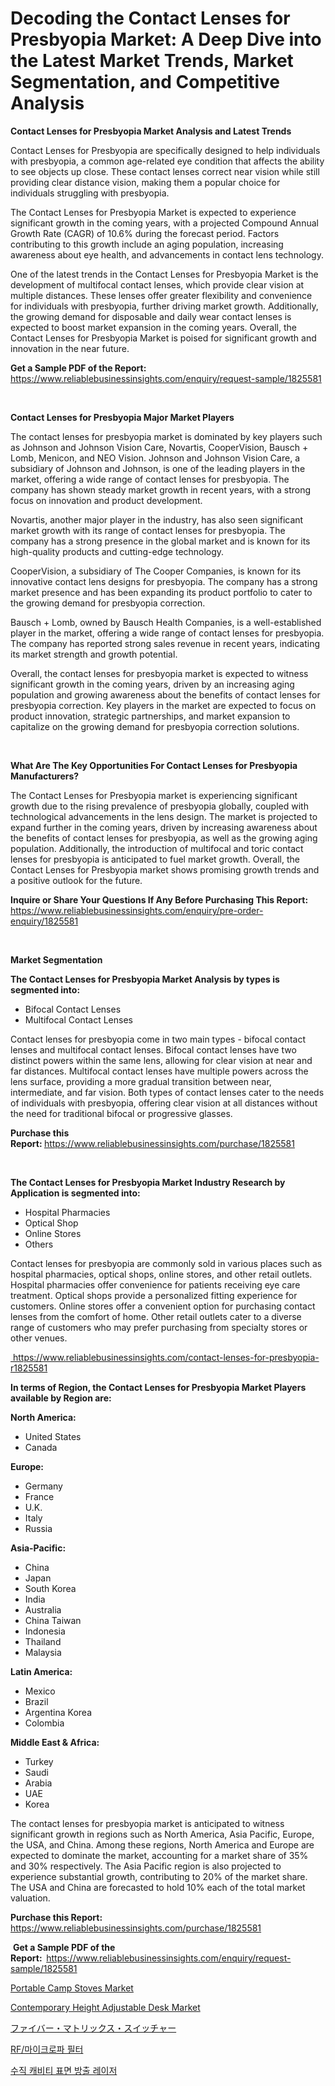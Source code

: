 <p><h1>Decoding the Contact Lenses for Presbyopia Market: A Deep Dive into the Latest Market Trends, Market Segmentation, and Competitive Analysis</h1></p><p><strong>Contact Lenses for Presbyopia Market Analysis and Latest Trends</strong></p>
<p><p>Contact Lenses for Presbyopia are specifically designed to help individuals with presbyopia, a common age-related eye condition that affects the ability to see objects up close. These contact lenses correct near vision while still providing clear distance vision, making them a popular choice for individuals struggling with presbyopia.</p><p>The Contact Lenses for Presbyopia Market is expected to experience significant growth in the coming years, with a projected Compound Annual Growth Rate (CAGR) of 10.6% during the forecast period. Factors contributing to this growth include an aging population, increasing awareness about eye health, and advancements in contact lens technology. </p><p>One of the latest trends in the Contact Lenses for Presbyopia Market is the development of multifocal contact lenses, which provide clear vision at multiple distances. These lenses offer greater flexibility and convenience for individuals with presbyopia, further driving market growth. Additionally, the growing demand for disposable and daily wear contact lenses is expected to boost market expansion in the coming years. Overall, the Contact Lenses for Presbyopia Market is poised for significant growth and innovation in the near future.</p></p>
<p><strong>Get a Sample PDF of the Report:&nbsp;</strong> <a href="https://www.reliablebusinessinsights.com/enquiry/request-sample/1825581">https://www.reliablebusinessinsights.com/enquiry/request-sample/1825581</a></p>
<p>&nbsp;</p>
<p><strong>Contact Lenses for Presbyopia Major Market Players</strong></p>
<p><p>The contact lenses for presbyopia market is dominated by key players such as Johnson and Johnson Vision Care, Novartis, CooperVision, Bausch + Lomb, Menicon, and NEO Vision. Johnson and Johnson Vision Care, a subsidiary of Johnson and Johnson, is one of the leading players in the market, offering a wide range of contact lenses for presbyopia. The company has shown steady market growth in recent years, with a strong focus on innovation and product development.</p><p>Novartis, another major player in the industry, has also seen significant market growth with its range of contact lenses for presbyopia. The company has a strong presence in the global market and is known for its high-quality products and cutting-edge technology.</p><p>CooperVision, a subsidiary of The Cooper Companies, is known for its innovative contact lens designs for presbyopia. The company has a strong market presence and has been expanding its product portfolio to cater to the growing demand for presbyopia correction.</p><p>Bausch + Lomb, owned by Bausch Health Companies, is a well-established player in the market, offering a wide range of contact lenses for presbyopia. The company has reported strong sales revenue in recent years, indicating its market strength and growth potential.</p><p>Overall, the contact lenses for presbyopia market is expected to witness significant growth in the coming years, driven by an increasing aging population and growing awareness about the benefits of contact lenses for presbyopia correction. Key players in the market are expected to focus on product innovation, strategic partnerships, and market expansion to capitalize on the growing demand for presbyopia correction solutions.</p></p>
<p>&nbsp;</p>
<p><strong>What Are The Key Opportunities For Contact Lenses for Presbyopia Manufacturers?</strong></p>
<p><p>The Contact Lenses for Presbyopia market is experiencing significant growth due to the rising prevalence of presbyopia globally, coupled with technological advancements in the lens design. The market is projected to expand further in the coming years, driven by increasing awareness about the benefits of contact lenses for presbyopia, as well as the growing aging population. Additionally, the introduction of multifocal and toric contact lenses for presbyopia is anticipated to fuel market growth. Overall, the Contact Lenses for Presbyopia market shows promising growth trends and a positive outlook for the future.</p></p>
<p><strong>Inquire or Share Your Questions If Any Before Purchasing This Report:</strong> <a href="https://www.reliablebusinessinsights.com/enquiry/pre-order-enquiry/1825581">https://www.reliablebusinessinsights.com/enquiry/pre-order-enquiry/1825581</a></p>
<p>&nbsp;</p>
<p><strong>Market Segmentation</strong></p>
<p><strong>The Contact Lenses for Presbyopia Market Analysis by types is segmented into:</strong></p>
<p><ul><li>Bifocal Contact Lenses</li><li>Multifocal Contact Lenses</li></ul></p>
<p><p>Contact lenses for presbyopia come in two main types - bifocal contact lenses and multifocal contact lenses. Bifocal contact lenses have two distinct powers within the same lens, allowing for clear vision at near and far distances. Multifocal contact lenses have multiple powers across the lens surface, providing a more gradual transition between near, intermediate, and far vision. Both types of contact lenses cater to the needs of individuals with presbyopia, offering clear vision at all distances without the need for traditional bifocal or progressive glasses.</p></p>
<p><strong>Purchase this Report:&nbsp;</strong><a href="https://www.reliablebusinessinsights.com/purchase/1825581">https://www.reliablebusinessinsights.com/purchase/1825581</a></p>
<p>&nbsp;</p>
<p><strong>The Contact Lenses for Presbyopia Market Industry Research by Application is segmented into:</strong></p>
<p><ul><li>Hospital Pharmacies</li><li>Optical Shop</li><li>Online Stores</li><li>Others</li></ul></p>
<p><p>Contact lenses for presbyopia are commonly sold in various places such as hospital pharmacies, optical shops, online stores, and other retail outlets. Hospital pharmacies offer convenience for patients receiving eye care treatment. Optical shops provide a personalized fitting experience for customers. Online stores offer a convenient option for purchasing contact lenses from the comfort of home. Other retail outlets cater to a diverse range of customers who may prefer purchasing from specialty stores or other venues.</p></p>
<p><a href="https://www.reliablebusinessinsights.com/contact-lenses-for-presbyopia-r1825581">&nbsp;https://www.reliablebusinessinsights.com/contact-lenses-for-presbyopia-r1825581</a></p>
<p><strong>In terms of Region, the Contact Lenses for Presbyopia Market Players available by Region are:</strong></p>
<p>
    <p> <strong> North America: </strong>
        <ul>
            <li>United States</li>
            <li>Canada</li>
        </ul>
        </p> 
    <p> <strong> Europe: </strong>
        <ul>
            <li>Germany</li>
            <li>France</li>
            <li>U.K.</li>
            <li>Italy</li>
            <li>Russia</li>
        </ul>
        </p> 
    <p> <strong> Asia-Pacific: </strong>
        <ul>
            <li>China</li>
            <li>Japan</li>
            <li>South Korea</li>
            <li>India</li>
            <li>Australia</li>
            <li>China Taiwan</li>
            <li>Indonesia</li>
            <li>Thailand</li>
            <li>Malaysia</li>
        </ul>
        </p> 
    <p> <strong> Latin America: </strong>
        <ul>
            <li>Mexico</li>
            <li>Brazil</li>
            <li>Argentina Korea</li>
            <li>Colombia</li>
        </ul>
        </p> 
    <p> <strong> Middle East & Africa: </strong>
        <ul>
            <li>Turkey</li>
            <li>Saudi</li>
            <li>Arabia</li>
            <li>UAE</li>
            <li>Korea</li>
        </ul>
    </p>
    </p>
<p><p>The contact lenses for presbyopia market is anticipated to witness significant growth in regions such as North America, Asia Pacific, Europe, the USA, and China. Among these regions, North America and Europe are expected to dominate the market, accounting for a market share of 35% and 30% respectively. The Asia Pacific region is also projected to experience substantial growth, contributing to 20% of the market share. The USA and China are forecasted to hold 10% each of the total market valuation.</p></p>
<p><strong>Purchase this Report: </strong><a href="https://www.reliablebusinessinsights.com/purchase/1825581">https://www.reliablebusinessinsights.com/purchase/1825581</a></p>
<p>&nbsp;<strong>Get a Sample PDF of the Report:&nbsp;&nbsp;</strong><a href="https://www.reliablebusinessinsights.com/enquiry/request-sample/1825581">https://www.reliablebusinessinsights.com/enquiry/request-sample/1825581</a></p>
<p><strong></strong></p>
<p><p><a href="https://github.com/indrystar/Market-Research-Report-List-3/blob/main/portable-camp-stoves-market.md">Portable Camp Stoves Market</a></p><p><a href="https://github.com/josesg55/Market-Research-Report-List-3/blob/main/contemporary-height-adjustable-desk-market.md">Contemporary Height Adjustable Desk Market</a></p><p><a href="https://github.com/deonnorth8/Market-Research-Report-List-1/blob/main/3999729141223.md">ファイバー・マトリックス・スイッチャー</a></p><p><a href="https://github.com/PhilToryphy7876567/Market-Research-Report-List-2/blob/main/4504909149084.md">RF/마이크로파 필터</a></p><p><a href="https://github.com/hzumrdvas204296/Market-Research-Report-List-2/blob/main/1950978149083.md">수직 캐비티 표면 방출 레이저</a></p></p>